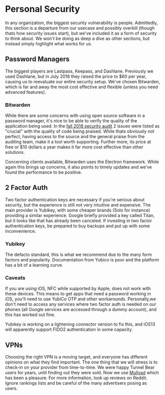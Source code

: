 # Personal Security

In any organization, the biggest security vulnerability is people. Admittedly, this section is a departure from our usecase and possibly overkill (though thats how security issues start), but we've included it as a form of security to think about. We won't be doing as deep a dive as other sections, but instead simply highlight what works for us.

## Password Managers

The biggest players are Lastpass, Keepass, and Dashlane. Previously we used Dashlane, but in July 2018 they raised the price to \$60 per year, causing us to reevaluate our entire security setup. We've chosen Bitwarden, which is far and away the most cost effective and flexible (unless you need advanced features).

### Bitwarden

While there are some concerns with using open source software in a password manager, it's nice to be able to verify the quality of the application being used. In the [fall 2018 security audit](https://cure53.de/pentest-report_bitwarden.pdf) 2 issues were listed as "crucial" with the quality of code being praised. While thats obviously not perfect, having access to the source and the general praise from the auditing team, make it a tool worth supporting. Further more, its price at free or \$10 dollars a year makes it far more cost effective than other solutions.

Concerning clients available, Bitwarden uses the Electron framework. While again this brings up concerns, it also points to timely updates and we've found the performance to be positive.

## 2 Factor Auth

Two factor authentication keys are necessary if you're serious about security, but the experience is still not very intuitive and expensive. The main provider is Yubikey, with some cheaper brands (Solo for instance) providing a similar experience. Google briefly provided a key called Titan, but it looks like that has already been canceled. If investing in two factor authentication keys, be prepared to buy backups and put up with some inconvenience.

### Yubikey

The defacto standard, this is what we recommend due to the many form factors and popularity. Documentation from Yubico is poor and the platform has a bit of a learning curve.

### Caveats

If you are using iOS, NFC while supported by Apple, does not work with these devices. This means to get apps that need a password working in iOS, you'll need to use YubiCo OTP and other workarounds. Personally,we don't need to access any services where two factor auth is needed on our phones (all Google services are accessed through a dummy account), and this has worked out fine.

Yubikey is working on a lightening connector version to fix this, and iOS13 will apparently support FIDO2 authentication in some capacity.

## VPNs

Choosing the right VPN is a moving target, and everyone has different opinions on what they find important. The one thing that we will stress is to check-in on your provider from time-to-time. We were happy Tunnel Bear users for years, until finding out they were sold. Now we use [Mullvad](https://mullvad.net/en/) which has been a pleasure. For more information, look up reviews on Reddit. Ignore rankings lists and be careful of the many advertisers posing as users.
